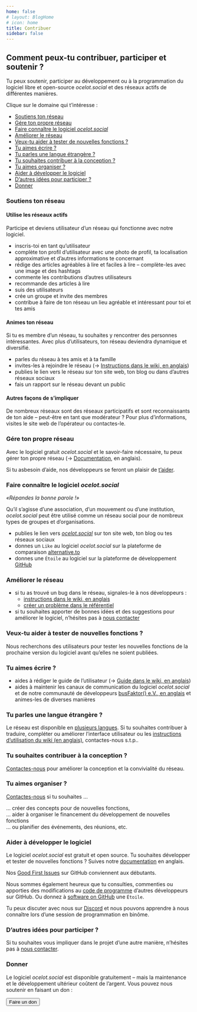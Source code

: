 ```yaml
---
home: false
# layout: BlogHome
# icon: home
title: Contribuer
sidebar: false
---
```


## Comment peux-tu contribuer, participer et soutenir ?

Tu peux soutenir, participer au développement ou à la programmation du logiciel libre et open-source *ocelot.social* et des réseaux actifs de différentes manières.

Clique sur le domaine qui t’intéresse :

- [Soutiens ton réseau](#soutiens-ton-reseau)
- [Gére ton propre réseau](#gere-ton-propre-reseau)
- [Faire connaître le logiciel *ocelot.social*](#faire-connaitre-le-logiciel-ocelot-social)
- [Améliorer le réseau](#ameliorer-le-reseau)
- [Veux-tu aider à tester de nouvelles fonctions ?](#veux-tu-aider-a-tester-de-nouvelles-fonctions)
- [Tu aimes écrire ?](#tu-aimes-ecrire)
- [Tu parles une langue étrangère ?](#tu-parles-une-langue-etrangere)
- [Tu souhaites contribuer à la conception ?](#tu-souhaites-contribuer-a-la-conception)
- [Tu aimes organiser ?](#tu-aimes-organiser)
- [Aider à développer le logiciel](#aider-a-developper-le-logiciel)
- [D’autres idées pour participer ?](#d-autres-idees-pour-participer)
- [Donner](#donner)

### Soutiens ton réseau

#### Utilise les réseaux actifs

Participe et deviens utilisateur d’un réseau qui fonctionne avec notre logiciel.

- inscris-toi en tant qu’utilisateur
- complète ton profil d’utilisateur avec une photo de profil, ta localisation approximative et d’autres informations te concernant
- rédige des articles agréables à lire et faciles à lire – complète-les avec une image et des hashtags
- commente les contributions d’autres utilisateurs
- recommande des articles à lire
- suis des utilisateurs
- crée un groupe et invite des membres
- contribue à faire de ton réseau un lieu agréable et intéressant pour toi et tes amis

#### Animes ton réseau

Si tu es membre d’un réseau, tu souhaites y rencontrer des personnes intéressantes.
Avec plus d’utilisateurs, ton réseau deviendra dynamique et diversifié.

- parles du réseau à tes amis et à ta famille
- invites-les à rejoindre le réseau (→ [Instructions dans le wiki, en anglais](https://github.com/Ocelot-Social-Community/Ocelot-Social/wiki/en:Invitations))
- publies le lien vers le réseau sur ton site web, ton blog ou dans d’autres réseaux sociaux
- fais un rapport sur le réseau devant un public

#### Autres façons de s’impliquer

De nombreux réseaux sont des réseaux participatifs et sont reconnaissants de ton aide – peut-être en tant que modérateur ?
Pour plus d’informations, visites le site web de l’opérateur ou contactes-le.

### Gére ton propre réseau

Avec le logiciel gratuit *ocelot.social* et le savoir-faire nécessaire, tu peux gérer ton propre réseau (→ [Documentation](https://docs.ocelot.social/deployment/), en anglais).

Si tu asbesoin d’aide, nos développeurs se feront un plaisir de [t’aider](/fr/contact/).

### Faire connaître le logiciel *ocelot.social*

<!-- markdownlint-disable-next-line no-emphasis-as-heading -->
*«Répandes la bonne parole !»*

Qu’il s’agisse d’une association, d’un mouvement ou d’une institution, *ocelot.social* peut être utilisé comme un réseau social pour de nombreux types de groupes et d’organisations.

- publies le lien vers [*ocelot.social*](https://ocelot.social) sur ton site web, ton blog ou tes réseaux sociaux
- donnes un `Like` au logiciel *ocelot.social* sur la plateforme de comparaison [alternative.to](https://alternativeto.net/software/ocelot-social/about/)
- donnes une `Étoile` au logiciel sur la plateforme de développement [GitHub](https://github.com/Ocelot-Social-Community/Ocelot-Social)

### Améliorer le réseau

- si tu as trouvé un bug dans le réseau, signales-le à nos développeurs :
  - [instructions dans le wiki, en anglais](https://github.com/Ocelot-Social-Community/Ocelot-Social/wiki/en:FAQ#how-can-i-report-a-bug)
  - [créer un problème dans le référentiel](https://github.com/Ocelot-Social-Community/Ocelot-Social/issues/new/choose)
- si tu souhaites apporter de bonnes idées et des suggestions pour améliorer le logiciel, n’hésites pas à [nous contacter](/fr/contact/)

### Veux-tu aider à tester de nouvelles fonctions ?

Nous recherchons des utilisateurs pour tester les nouvelles fonctions de la prochaine version du logiciel avant qu’elles ne soient publiées.

### Tu aimes écrire ?

- aides à rédiger le guide de l’utilisateur (→ [Guide dans le wiki, en anglais](https://github.com/Ocelot-Social-Community/Ocelot-Social/wiki/en:Wiki:Editor's-Guide))
- aides à maintenir les canaux de communication du logiciel *ocelot.social* et de notre communauté de développeurs [busFaktor() e.V., en anglais](https://busfaktor.org/en/) et animes-les de diverses manières

### Tu parles une langue étrangère ?

Le réseau est disponible en [plusieurs langues](/fr/features/#languages). Si tu souhaites contribuer à traduire, compléter ou améliorer l’interface utilisateur ou les [instructions d’utilisation du wiki (en anglais)](https://github.com/Ocelot-Social-Community/Ocelot-Social/wiki/en:Wiki:Editor's-Guide), contactes-nous s.t.p..

### Tu souhaites contribuer à la conception ?

[Contactes-nous](/fr/contact/) pour améliorer la conception et la convivialité du réseau.

### Tu aimes organiser ?

[Contactes-nous](/fr/contact/) si tu souhaites …

… créer des concepts pour de nouvelles fonctions,  
… aider à organiser le financement du développement de nouvelles fonctions  
… ou planifier des événements, des réunions, etc.

### Aider à développer le logiciel

Le logiciel *ocelot.social* est gratuit et open source.
Tu souhaites développer et tester de nouvelles fonctions ?
Suives notre [documentation](https://docs.ocelot.social/CONTRIBUTING.html) en anglais.

Nos [Good First Issues](https://github.com/Ocelot-Social-Community/Ocelot-Social/labels/good%20first%20issue) sur GitHub conviennent aux débutants.

Nous sommes également heureux que tu consulties, commenties ou apporties des modifications au [code de programme](https://github.com/Ocelot-Social-Community/Ocelot-Social/pulls) d’autres développeurs sur GitHub.
Ou donnez à [software on GitHub](https://github.com/Ocelot-Social-Community/Ocelot-Social) une `Étoile`.

Tu peux discuter avec nous sur [Discord](https://discord.gg/AJSX9DCSUA) et nous pouvons apprendre à nous connaître lors d’une session de programmation en binôme.

### D’autres idées pour participer ?

Si tu souhaites vous impliquer dans le projet d’une autre manière, n’hésites pas à [nous contacter](/fr/contact/).

### Donner

Le logiciel *ocelot.social* est disponible gratuitement – mais la maintenance et le développement ultérieur coûtent de l’argent.
Vous pouvez nous soutenir en faisant un don :

<!-- markdownlint-disable MD033 -->
<a href="/fr/donate/">
  <Button class="donate-button">
    Faire un don
  </Button>
</a>
<!-- markdownlint-enable MD033 -->
